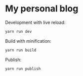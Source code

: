 # My personal blog

Development with live reload:

```bash
yarn run dev
```

Build with minification:

```bash
yarn run build
```

Publish:

```bash
yarn run publish
```
